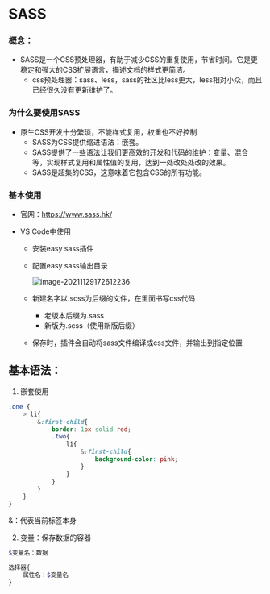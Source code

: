 # SASS

### 概念：

- SASS是一个CSS预处理器，有助于减少CSS的重复使用，节省时间。它是更稳定和强大的CSS扩展语言，描述文档的样式更简洁。
  - css预处理器：sass、less，sass的社区比less更大，less相对小众，而且已经很久没有更新维护了。

### 为什么要使用SASS

- 原生CSS开发十分繁琐，不能样式复用，权重也不好控制
  - SASS为CSS提供缩进语法：嵌套。
  - SASS提供了一些语法让我们更高效的开发和代码的维护：变量、混合等，实现样式复用和属性值的复用，达到一处改处处改的效果。
  - SASS是超集的CSS，这意味着它包含CSS的所有功能。

### 基本使用

- 官网：https://www.sass.hk/

- VS Code中使用

  - 安装easy sass插件

  - 配置easy sass输出目录

    ![image-20211129172612236](https://woniumd.oss-cn-hangzhou.aliyuncs.com/web/zhangxiao/202203151446406.png)

  - 新建名字以.scss为后缀的文件，在里面书写css代码

    - 老版本后缀为.sass
    - 新版为.scss（使用新版后缀）

  - 保存时，插件会自动将sass文件编译成css文件，并输出到指定位置

## 基本语法：

1. 嵌套使用

```scss
.one {
    > li{
        &:first-child{
            border: 1px solid red;
            .two{
                li{
                    &:first-child{
                        background-color: pink;
                    }
                }
            }
        }
    }
}
```

&：代表当前标签本身

2. 变量：保存数据的容器

```scss
$变量名：数据

选择器{
    属性名：$变量名
}
```

